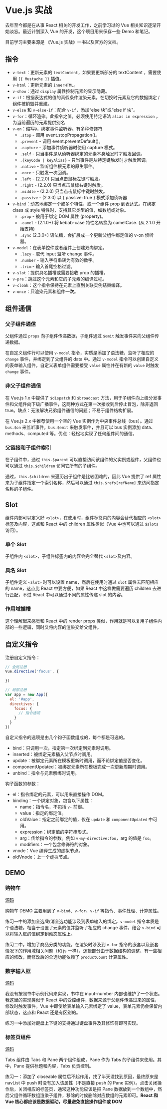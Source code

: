 # Vue.js 实战

去年至今都是在从事 React 相关的开发工作，之前学习过的 Vue 相关知识逐渐开始淡忘。最近计划深入 Vue 的开发，这个项目用来保存一些 Demo 和笔记。

目前学习主要来源是 《Vue.js 实战》一书以及官方的文档。

## 指令

- `v-text`：更新元素的 `textContent`，如果要更新部分的 textContent ，需要使用 `{{ Mustache }}` 插值。
- `v-html`：更新元素的 `innerHTML`。
- `v-show`：通过 `display` 属性控制元素的显示隐藏。
- `v-if`：根据表达式的值的真假条件渲染元素。在切换时元素及它的数据绑定 / 组件被销毁并重建。
- `v-else` 和 `v-else-if`：配合 `v-if`，添加“else 块”或“else if 块”。
- `v-for`：循环渲染。此指令之值，必须使用特定语法 `alias in expression` ，为当前遍历的元素提供别名
- `v-on`：缩写`@`，绑定事件监听器。有多种修饰符
  - `.stop` - 调用 event.stopPropagation()。
  - `.prevent` - 调用 event.preventDefault()。
  - `.capture` - 添加事件侦听器时使用 capture 模式。
  - `.self` - 只当事件是从侦听器绑定的元素本身触发时才触发回调。
  - `.{keyCode | keyAlias}` - 只当事件是从特定键触发时才触发回调。
  - `.native` - 监听组件根元素的原生事件。
  - `.once` - 只触发一次回调。
  - `.left` - (2.2.0) 只当点击鼠标左键时触发。
  - `.right` - (2.2.0) 只当点击鼠标右键时触发。
  - `.middle` - (2.2.0) 只当点击鼠标中键时触发。
  - `.passive` - (2.3.0) 以 { passive: true } 模式添加侦听器
- `v-bind`：动态地绑定一个或多个特性，或一个组件 prop 到表达式。在绑定 class 或 style 特性时，支持其它类型的值，如数组或对象。
  - `.prop` - 被用于绑定 DOM 属性 (property)。
  - `.camel` - (2.1.0+) 将 kebab-case 特性名转换为 camelCase. (从 2.1.0 开始支持)
  - `.sync` (2.3.0+) 语法糖，会扩展成一个更新父组件绑定值的 v-on 侦听器。
- `v-model`：在表单控件或者组件上创建双向绑定。
  - `.lazy` - 取代 input 监听 change 事件。
  - `.number` - 输入字符串转为有效的数字。
  - `.trim` - 输入首尾空格过滤。
- `v-slot`：提供具名插槽或需要接收 prop 的插槽。
- `v-pre`：跳过这个元素和它的子元素的编译过程。
- `v-cloak`：这个指令保持在元素上直到关联实例结束编译。
- `v-once`：只渲染元素和组件**一次**。

## 组件通信

### 父子组件通信

父组件通过 `props` 向子组件传递数据，子组件通过 `$emit` 触发事件来向父组件传递数据。

在自定义组件行可以使用 `v-model` 指令，实质是添加了语法糖，监听了相应的 `change` 事件，并绑定到了父组件的 data 中。通过 `v-model` 指令可以创建自定义的表单输入组件，自定义表单组件需要接受 `value` 属性并在有新的 `value` 时触发 `change` 事件。

### 非父子组件通信

在 Vue.js 1.x 中提供了 `$dispatch` 和 `$broadcast` 方法，用于子组件向上级分发事件和父组件向下级广播事件，这两种方式在第一次接收到后停止冒泡，除非返回 true。缺点：无法解决兄弟组件通信的问题；不易于组件结构扩展。

在 Vue.js 2.x 中推荐使用一个空的 Vue 实例作为中央事件总线（bus）。通过 `bus.$on` 来监听事件，`bus.$emit` 来触发事件，并且可以 bus 实例添加 data、methods、computed 等。优点：轻松地实现了任何组件间的通信。

### 父链接和子组件索引

在子组件中，通过 `this.$parent` 可以直接访问该组件的父实例或组件，父组件也可以通过 `this.$children` 访问它所有的子组件。

通过，`this.$children` 来遍历出子组件是比较困难的，因此 Vue 提供了 ref 属性来为子组件指定一个索引名称，然后可以通过 `this.$refs[refName]` 来访问指定名称的子组件。

## Slot

组件内部可以定义好 `<slot>`，在使用时，组件标签内的内容会替代相应的 `<slot>` 标签及内容，这点和 React 中的 children 属性类似（Vue 中也可以通过 `$slots` 访问）。

### 单个 Slot

子组件内 `<slot>`，子组件标签内的内容会完全替代 `<slot>`及内容。

### 具名 Slot

子组件定义 `<slot>` 时可以设置 name，然后在使用时通过 `slot` 属性去匹配相应的 name，这点比 React 中要方便，如果 React 中这样做需要遍历 children 去进行匹配，不过 React 中可以通过不同的属性传递 slot 的内容。

### 作用域插槽

这个理解起来感觉和 React 中的 render props 类似，作用就是可以复用子组件内部的一些逻辑，同时又将内容的渲染交给父组件。

## 自定义指令

注册自定义指令：

```js
// 全局注册
Vue.directive('focus', {
  
})

// 局部注册
var app = new App({
  el: '#app',
  directives: {
    focus: {
      // 指令选项
    }
  }
})
```

自定义指令的选项是由几个钩子函数组成的，每个都是可选的。

- bind：只调用一次，指定第一次绑定到元素时调用。
- inserted：被绑定元素插入父节点时调用。
- update：被绑定元素所在模板更新时调用，而不论绑定值是否变化。
- componentUpdated：被绑定元素所在模板完成一次更新周期时调用。
- unbind：指令与元素解绑时调用。

钩子函数的参数：

- el：指令绑定的元素，可以用来直接操作 DOM。
- binding：一个绑定对象，包含以下属性：
  - name：指令名，不包括 `v-` 前缀。
  - value：指定的绑定值。
  - oldValue：指定之前绑定的值，仅在 `update` 和 `componentUpdated` 中可用。
  - expression：绑定值的字符串形式。
  - arg：传给指令的参数。例如 `v-my-directive:foo`，arg 的值是 `foo`。
  - modifiers：一个包含修饰符的对象。
- vnode：Vue 编译生成的虚拟节点。
- oldVnode：上一个虚拟节点。

## DEMO

### 购物车

[源码](https://github.com/hezhii/vuejs-in-action/tree/master/ShoppingCart)

购物车 DEMO 主要用到了 `v-bind`、`v-for`、`v-if` 等指令、事件处理、计算属性。

练习一中的添加全选/取消全选功能涉及到表单输入的绑定。`v-model` 指令本质是个语法糖，相当于设置了元素的值并监听了相应的 change 事件，结合 `v-bind` 可以将输入框的值绑定到动态属性上。

练习二中，增加了商品分类的功能。在渲染时涉及到 `v-for` 指令的嵌套以及嵌套情况下的作用域相关问题（和 js 一样），逻辑部分由于数据结构的调整，有一些相应的修改，而修改后的全选功能依赖了 `productCount` 计算属性。

### 数字输入框

[源码](https://github.com/hezhii/vuejs-in-action/tree/master/NumberInput)

我没有按照书中示例代码来实现，书中在 input-number 内部也维护了一个状态。我这里的实现类似于 React 中的受控组件，数据来源于父组件传递过来的属性，修改时触发事件。Vue 中即使给表单输入元素绑定了 value，表单元素仍会保留内部状态，这点和 React 还是有区别的。

练习一中添加对键盘上下键的支持通过键盘事件及其修饰符即可实现。

### 标签页组件

[源码](https://github.com/hezhii/vuejs-in-action/tree/master/Tabs)

Tabs 组件由 Tabs 和 Pane 两个组件组成，Pane 作为 Tabs 的子组件来使用。其中，Pane 提供标题和内容，Tabs 负责控制。

练习一：添加了 closeable 属性后不起作用，找了半天没找到原因，最终原来是 navList 中 push 时没有加入该属性（不是直接 push 的 Pane 实例）。点击关闭操作后，关闭相应的标签页，通常这种功能应该是把 Pane 数据放到一个数组中，然后父组件循环数组渲染子组件，移除的时候删除对应数组的元素即可。**React 和 Vue 核心都应该是数据驱动，尽量避免直接操作组件或 DOM**